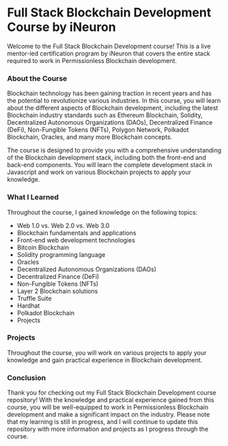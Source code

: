 <h1>Full Stack Blockchain Development Course by iNeuron</h1>
Welcome to the Full Stack Blockchain Development course! This is a live mentor-led certification program by iNeuron that covers the entire stack required to work in Permissionless Blockchain development.

<h3>About the Course</h3>
Blockchain technology has been gaining traction in recent years and has the potential to revolutionize various industries. In this course, you will learn about the different aspects of Blockchain development, including the latest Blockchain industry standards such as Ethereum Blockchain, Solidity, Decentralized Autonomous Organizations (DAOs), Decentralized Finance (DeFi), Non-Fungible Tokens (NFTs), Polygon Network, Polkadot Blockchain, Oracles, and many more Blockchain concepts.

The course is designed to provide you with a comprehensive understanding of the Blockchain development stack, including both the front-end and back-end components. You will learn the complete development stack in Javascript and work on various Blockchain projects to apply your knowledge.

<h3>What I Learned</h3>
Throughout the course, I gained knowledge on the following topics:
<ul>
<li>Web 1.0 vs. Web 2.0 vs. Web 3.0</li>
<li>Blockchain fundamentals and applications</li>
<li>Front-end web development technologies</li>
<li>Bitcoin Blockchain</li>
<li>Solidity programming language</li>
<li>Oracles</li>
<li>Decentralized Autonomous Organizations (DAOs)</li>
<li>Decentralized Finance (DeFi)</li>
<li>Non-Fungible Tokens (NFTs)</li>
<li>Layer 2 Blockchain solutions</li>
<li>Truffle Suite</li>
<li>Hardhat</li>
<li>Polkadot Blockchain</li>
<li>Projects</li>

</ul>

<h3>Projects</h3>
Throughout the course, you will work on various projects to apply your knowledge and gain practical experience in Blockchain development.

<h3>Conclusion</h3>
Thank you for checking out my Full Stack Blockchain Development course repository! With the knowledge and practical experience gained from this course, you will be well-equipped to work in Permissionless Blockchain development and make a significant impact on the industry. Please note that my learning is still in progress, and I will continue to update this repository with more information and projects as I progress through the course.
